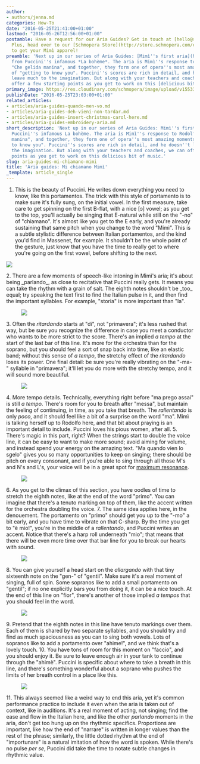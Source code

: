 ```yaml
---
author:
- authors/jenna.md
categories: How-To
date: "2016-05-25T21:41:00+01:00"
lastmod: "2016-05-26T12:56:00+01:00"
postamble: Have a request for our Aria Guides? Get in touch at [hello@schmopera.com](mailto:hello@schmopera.com).
  Plus, head over to our [Schmopera Store](http://store.schmopera.com/collections/womens-t-shirts/products/they-call-me-mimi-womens-t-shirt)
  to get your Mimì apparel!
preamble: 'Next up in our series of Aria Guides: [Mimì''s first aria](http://store.schmopera.com/collections/womens-t-shirts/products/they-call-me-mimi-womens-t-shirt)
  from Puccini''s infamous *La bohème*. The aria is Mimì''s response to Rodolfo''s
  "Che gelida manina", and together, they form one of opera''s most amazing moments
  of "getting to know you". Puccini''s scores are rich in detail, and he doesn''t
  leave much to the imagination. But along with your teachers and coaches, we can
  offer a few starting points as you get to work on this [delicious bit of music](http://store.schmopera.com/collections/womens-t-shirts/products/they-call-me-mimi-womens-t-shirt).'
primary_image: https://res.cloudinary.com/schmopera/image/upload/v1553307199/media/2019/03/sqMimi.jpg
publishDate: "2016-05-25T23:03:00+01:00"
related_articles:
- articles/aria-guides-quando-men-vo.md
- articles/aria-guides-deh-vieni-non-tardar.md
- articles/aria-guides-insert-christmas-carol-here.md
- articles/aria-guides-embroidery-aria.md
short_description: 'Next up in our series of Aria Guides: Mimì''s first aria from
  Puccini''s infamous La bohème. The aria is Mimì''s response to Rodolfo;s "Che gelida
  manina", and together, they form one of opera''s most amazing moments of "getting
  to know you". Puccini''s scores are rich in detail, and he doesn''t leave much to
  the imagination. But along with your teachers and coaches, we can offer a few starting
  points as you get to work on this delicious bit of music.'
slug: aria-guides-mi-chiamano-mimi
title: 'Aria guides: Mi chiamano Mimì'
_template: article_single
---
```

 1. This is the beauty of Puccini. He writes down everything you need to know, like this portamentos. The trick with this style of portamento is to make sure it's fully sung, on the initial vowel. In the first measure, take care to get spinning on the first B-flat, with a nice \[ɔ\] vowel; as you get to the top, you'll actually be singing that E-natural while still on the "-no" of "chiamano". It's almost like you get to the E early, and you're already sustaining that same pitch when you change to the word "Mimì". This is a subtle stylistic difference between Italian portamentos, and the kind you'd find in Massenet, for example. It shouldn't be the whole point of the gesture, just know that you have the time to really get to where you're going on the first vowel, before shifting to the next.<figure data-type="image">

![](https://res.cloudinary.com/schmopera/image/upload/v1545409169/media/webhook-uploads/1464208810682/Aria-Guides---Mimi---annotated---p1.jpg.jpg)

</figure>
 2. There are a few moments of speech-like intoning in Mimì's aria; it's about being _parlando_, as close to recitative that Puccini really gets. It means you can take the rhythm with a grain of salt. The eighth notes shouldn't be _too_ equal; try speaking the text first to find the Italian pulse in it, and then find the important syllables. For example, "storia" is more important than "la".<figure data-type="image">

![](https://res.cloudinary.com/schmopera/image/upload/v1545409169/media/webhook-uploads/1464208820393/Aria-Guide---Mimi---annotated---p2.jpg.jpg)
    </figure>
 3. Often the _ritardando_ starts at "di", not "primavera"; it's less rushed that way, but be sure you recognize the difference in case you meet a conductor who wants to be more strict to the score. There's an implied _a tempo_ at the start of the last bar of this line. It's more for the orchestra than for the soprano, but you should feel a sort of snap back into time, like an elastic band; without this sense of _a tempo_, the stretchy effect of the _ritardando_ loses its power. One final detail: be sure you're really vibrating on the "-ma-" syllable in "primavera"; it'll let you do more with the stretchy tempo, and it will sound more beautiful.<figure data-type="image">

![](https://res.cloudinary.com/schmopera/image/upload/v1545409169/media/webhook-uploads/1464208831588/Aria-Guide---Mimi---annotated---p3.jpg.jpg)
    </figure>
 4. More tempo details. Technically, everything right before "ma prego assai" is still _a tempo_. There's room for you to breath after "messa", but maintain the feeling of continuing, in time, as you take that breath. The _rallentando_ is only _poco_, and it should feel like a bit of a surprise on the word "ma". Mimì is talking herself up to Rodolfo here, and that bit about praying is an important detail to include. Puccini loves his pious women, after all.
 5. There's magic in this part, right? When the strings start to double the voice line, it can be easy to want to make more sound; avoid aiming for volume, and instead spend your energy on the amazing text. "Ma quando vien lo sgelo" gives you so many opportunities to keep on singing; there should be pitch on every consonant, and if you're able to sing through all those M's and N's and L's, your voice will be in a great spot for [maximum resonance](/quick-tips-the-rolled-r-test/). <figure data-type="image">

![](https://res.cloudinary.com/schmopera/image/upload/v1545409169/media/webhook-uploads/1464208848285/Aria-Guide---Mimi---annotated---p4.jpg.jpg)
    </figure>
 6. As you get to the climax of this section, you have oodles of time to stretch the eighth notes, like at the end of the word "primo". You can imagine that there's a tenuto marking on top of them, like the accent written for the orchestra doubling the voice.
 7. The same idea applies here, in the denouement. The portamento on "primo" should get you up to the "-mo" a bit early, and you have time to vibrate on that C-sharp. By the time you get to "è mio!", you're in the middle of a _rallentando_, and Puccini writes an accent. Notice that there's a harp roll underneath "mio"; that means that there will be even more time over that bar line for you to break our hearts with sound.<figure data-type="image">

![](https://res.cloudinary.com/schmopera/image/upload/v1545409169/media/webhook-uploads/1464208859866/Aria-Guide---Mimi---annotated---p5.jpg.jpg)
    </figure>
 8. You can give yourself a head start on the _allargando_ with that tiny sixteenth note on the "gen-" of "gentil". Make sure it's a real moment of singing, full of spin. Some sopranos like to add a small portamento on "gentil"; if no one explicitly bars you from doing it, it can be a nice touch. At the end of this line on "fior", there's another of those implied _a tempos_ that you should feel in the word.<figure data-type="image">

![](https://res.cloudinary.com/schmopera/image/upload/v1545409169/media/webhook-uploads/1464208870199/Aria-Guide---Mimi---annotated---p6.jpg.jpg)
    </figure>
 9. Pretend that the eighth notes in this line have tenuto markings over them. Each of them is shared by two separate syllables, and you should try and find as much spaciousness as you can to sing both vowels. Lots of sopranos like to add a portamento over "ahime!", and we think that's a lovely touch.
10. You have tons of room for this moment on "faccio", and you should enjoy it. Be sure to leave enough air in your tank to continue through the "ahimè". Puccini is specific about where to take a breath in this line, and there's something wonderful about a soprano who pushes the limits of her breath control in a place like this.<figure data-type="image">

![](https://res.cloudinary.com/schmopera/image/upload/v1545409169/media/webhook-uploads/1464208877953/Aria-Guide---Mimi---annotated---p7.jpg.jpg)
    </figure>
11. This always seemed like a weird way to end this aria, yet it's common performance practice to include it even when the aria is taken out of context, like in auditions. It's a real moment of acting, not singing; find the ease and flow in the Italian here, and like the other _parlando_ moments in the aria, don't get too hung up on the rhythmic specifics. Proportions are important, like how the end of "narrare" is written in longer values than the rest of the phrase; similarly, the little dotted rhythm at the end of "importunare" is a natural imitation of how the word is spoken. While there's no pulse _per se_, Puccini did take the time to notate subtle changes in rhythmic value.